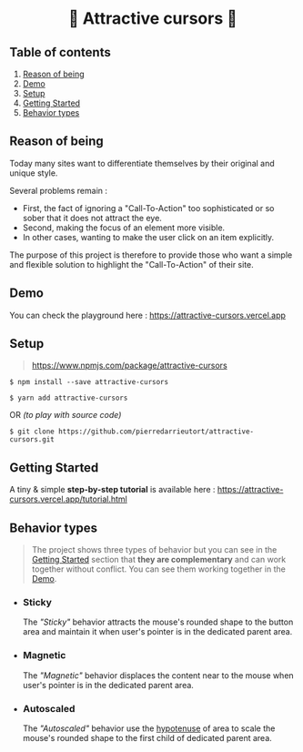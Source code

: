 <h1 align="center">🥳 Attractive cursors 🎉</h1>

## Table of contents

1. [Reason of being](#reason-of-being)
2. [Demo](#demo)
3. [Setup](#setup)
4. [Getting Started](#getting-started)
5. [Behavior types](#behavior-types)

## Reason of being
Today many sites want to differentiate themselves by their original and unique style.

Several problems remain :
- First, the fact of ignoring a "Call-To-Action" too sophisticated or so sober that it does not attract the eye.
- Second, making the focus of an element more visible.
- In other cases, wanting to make the user click on an item explicitly.

The purpose of this project is therefore to provide those who want a simple and flexible solution to highlight the "Call-To-Action" of their site. 

## Demo
You can check the playground here : https://attractive-cursors.vercel.app

## Setup
> https://www.npmjs.com/package/attractive-cursors

```shell
$ npm install --save attractive-cursors
```
```shell
$ yarn add attractive-cursors
```

OR *(to play with source code)*

```shell
$ git clone https://github.com/pierredarrieutort/attractive-cursors.git
```

## Getting Started
A tiny & simple **step-by-step tutorial** is available here : https://attractive-cursors.vercel.app/tutorial.html

## Behavior types

> The project shows three types of behavior but you can see in the [Getting Started](#getting-started) section that **they are complementary** and can work together without conflict. You can see them working together in the [Demo](#demo).

- ### Sticky
   The *"Sticky"* behavior attracts the mouse's rounded shape to the button area and maintain it when user's pointer is in the dedicated parent area.

- ### Magnetic
   The *"Magnetic"* behavior displaces the content near to the mouse when user's pointer is in the dedicated parent area.

- ### Autoscaled
   The *"Autoscaled"* behavior use the [hypotenuse](https://en.wikipedia.org/wiki/Hypotenuse) of area to scale the mouse's rounded shape to the first child of dedicated parent area.
